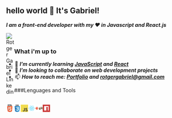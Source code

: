 ## hello world 👋  It's Gabriel!

***I am a front-end developer with my ♥ in Javascript and React.js***
<br />

<a href="https://www.linkedin.com/in/gabriel-augusto-rotger/"><img align="left" alt="Rotger Gabriel Linkedin" width="22px" src="https://icongr.am/fontawesome/linkedin.svg?size=128&color=70c8ff" />
</a>
<br />
### What i'm up to

- 🌱 ***I’m currently learning [JavaScript](https://developer.mozilla.org/en-US/docs/Web/JavaScript "JavaScript") and [React](http://https://developer.mozilla.org/en-US/docs/Learn/Tools_and_testing/Client-side_JavaScript_frameworks/React_getting_started "React")***
- 👯 ***I’m looking to collaborate on web development projects***
- 📫 ***How to reach me: [Portfolio](https://rotgergabriel.netlify.app/ "Portfolio") and rotgergabriel@gmail.com*** 

###Lenguages and Tools

<br />
<code><img height="20" src="https://raw.githubusercontent.com/github/explore/80688e429a7d4ef2fca1e82350fe8e3517d3494d/topics/html/html.png"></code><code><img height="20" src="https://raw.githubusercontent.com/github/explore/80688e429a7d4ef2fca1e82350fe8e3517d3494d/topics/css/css.png"></code><code><img height="20" src="https://raw.githubusercontent.com/github/explore/80688e429a7d4ef2fca1e82350fe8e3517d3494d/topics/javascript/javascript.png"></code><code><img height="20" src="https://raw.githubusercontent.com/github/explore/80688e429a7d4ef2fca1e82350fe8e3517d3494d/topics/react/react.png"></code><code><img height="20" src="https://raw.githubusercontent.com/github/explore/80688e429a7d4ef2fca1e82350fe8e3517d3494d/topics/git/git.png"></code><code><img height="20" src="https://raw.githubusercontent.com/github/explore/80688e429a7d4ef2fca1e82350fe8e3517d3494d/topics/npm/npm.png">
